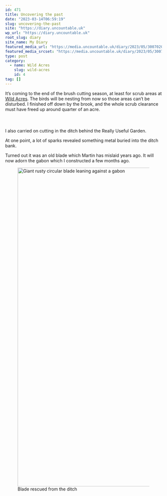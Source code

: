 ```yaml
---
id: 471
title: Uncovering the past
date: "2023-03-14T06:59:19"
slug: uncovering-the-past
site: "https://diary.uncountable.uk"
wp_url: "https://diary.uncountable.uk"
root_slug: diary
site_name: My Diary
featured_media_url: "https://media.uncountable.uk/diary/2023/05/30070204/IMG20230314135626.webp"
featured_media_srcset: "https://media.uncountable.uk/diary/2023/05/30070204/IMG20230314135626-300x127.webp 300w, https://media.uncountable.uk/diary/2023/05/30070204/IMG20230314135626-1024x433.webp 1024w, https://media.uncountable.uk/diary/2023/05/30070204/IMG20230314135626-150x150.webp 150w, https://media.uncountable.uk/diary/2023/05/30070204/IMG20230314135626-640x271.webp 640w, https://media.uncountable.uk/diary/2023/05/30070204/IMG20230314135626.webp 2000w"
type: post
category:
  - name: Wild Acres
    slug: wild-acres
    id: 4
tag: []
---
```



<p>It&#8217;s coming to the end of the brush cutting season, at least for scrub areas at <a href="https://wildacres.org.uk/">Wild Acres</a>.  The birds will be nesting from now so those areas can&#8217;t be disturbed.  I finished off down by the brook, and the whole scrub clearance must have freed up around quarter of an acre.</p>


<style>.kb-row-layout-id_b729b5-b3 > .kt-row-column-wrap{align-content:start;}:where(.kb-row-layout-id_b729b5-b3 > .kt-row-column-wrap) > .wp-block-kadence-column{justify-content:start;}.kb-row-layout-id_b729b5-b3 > .kt-row-column-wrap{column-gap:var(--global-kb-gap-md, 2rem);row-gap:var(--global-kb-gap-md, 2rem);padding-top:var(--global-kb-spacing-sm, 1.5rem);padding-bottom:var(--global-kb-spacing-sm, 1.5rem);grid-template-columns:repeat(2, minmax(0, 1fr));}.kb-row-layout-id_b729b5-b3 > .kt-row-layout-overlay{opacity:0.30;}@media all and (max-width: 1024px){.kb-row-layout-id_b729b5-b3 > .kt-row-column-wrap{grid-template-columns:repeat(2, minmax(0, 1fr));}}@media all and (max-width: 767px){.kb-row-layout-id_b729b5-b3 > .kt-row-column-wrap{grid-template-columns:minmax(0, 1fr);}.kb-row-layout-id_b729b5-b3 > .kt-row-column-wrap > .wp-block-kadence-column:nth-of-type(1){order:2;}.kb-row-layout-id_b729b5-b3 > .kt-row-column-wrap > .wp-block-kadence-column:nth-of-type(2){order:1;}.kb-row-layout-id_b729b5-b3 > .kt-row-column-wrap > .wp-block-kadence-column:nth-of-type(3){order:12;}.kb-row-layout-id_b729b5-b3 > .kt-row-column-wrap > .wp-block-kadence-column:nth-of-type(4){order:11;}.kb-row-layout-id_b729b5-b3 > .kt-row-column-wrap > .wp-block-kadence-column:nth-of-type(5){order:22;}.kb-row-layout-id_b729b5-b3 > .kt-row-column-wrap > .wp-block-kadence-column:nth-of-type(6){order:21;}.kb-row-layout-id_b729b5-b3 > .kt-row-column-wrap > .wp-block-kadence-column:nth-of-type(7){order:32;}.kb-row-layout-id_b729b5-b3 > .kt-row-column-wrap > .wp-block-kadence-column:nth-of-type(8){order:31;}}</style><div class="kb-row-layout-wrap kb-row-layout-id_b729b5-b3 alignnone wp-block-kadence-rowlayout"><div class="kt-row-column-wrap kt-has-2-columns kt-row-layout-equal kt-tab-layout-inherit kt-mobile-layout-row kt-row-valign-top">
<style>.kadence-column_8ddc9f-51 > .kt-inside-inner-col,.kadence-column_8ddc9f-51 > .kt-inside-inner-col:before{border-top-left-radius:0px;border-top-right-radius:0px;border-bottom-right-radius:0px;border-bottom-left-radius:0px;}.kadence-column_8ddc9f-51 > .kt-inside-inner-col{column-gap:var(--global-kb-gap-sm, 1rem);}.kadence-column_8ddc9f-51 > .kt-inside-inner-col{flex-direction:column;}.kadence-column_8ddc9f-51 > .kt-inside-inner-col > .aligncenter{width:100%;}.kadence-column_8ddc9f-51 > .kt-inside-inner-col:before{opacity:0.3;}.kadence-column_8ddc9f-51{position:relative;}@media all and (max-width: 1024px){.kadence-column_8ddc9f-51 > .kt-inside-inner-col{flex-direction:column;justify-content:center;}}@media all and (max-width: 767px){.kadence-column_8ddc9f-51 > .kt-inside-inner-col{flex-direction:column;justify-content:center;}}</style>
<div class="wp-block-kadence-column kadence-column_8ddc9f-51"><div class="kt-inside-inner-col">
<p>I also carried on cutting in the ditch behind the Really Useful Garden.  </p>



<p>At one point, a lot of sparks revealed something metal buried into the ditch bank.</p>



<p>Turned out it was an old blade which Martin has mislaid years ago.  It will now adorn the gabon which I constructed a few months ago.</p>
</div></div>


<style>.kadence-column_e774a0-fc > .kt-inside-inner-col,.kadence-column_e774a0-fc > .kt-inside-inner-col:before{border-top-left-radius:0px;border-top-right-radius:0px;border-bottom-right-radius:0px;border-bottom-left-radius:0px;}.kadence-column_e774a0-fc > .kt-inside-inner-col{column-gap:var(--global-kb-gap-sm, 1rem);}.kadence-column_e774a0-fc > .kt-inside-inner-col{flex-direction:column;}.kadence-column_e774a0-fc > .kt-inside-inner-col > .aligncenter{width:100%;}.kadence-column_e774a0-fc > .kt-inside-inner-col:before{opacity:0.3;}.kadence-column_e774a0-fc{position:relative;}@media all and (max-width: 1024px){.kadence-column_e774a0-fc > .kt-inside-inner-col{flex-direction:column;justify-content:center;}}@media all and (max-width: 767px){.kadence-column_e774a0-fc > .kt-inside-inner-col{flex-direction:column;justify-content:center;}}</style>
<div class="wp-block-kadence-column kadence-column_e774a0-fc"><div class="kt-inside-inner-col">
<figure class="wp-block-image size-large"><img loading="lazy" decoding="async" width="768" height="1024" src="https://media.uncountable.uk/diary/2023/05/30070207/IMG20230314140628-768x1024.webp" alt="Giant rusty circular blade leaning against a gabon" class="wp-image-475" srcset="https://media.uncountable.uk/diary/2023/05/30070207/IMG20230314140628-768x1024.webp 768w, https://media.uncountable.uk/diary/2023/05/30070207/IMG20230314140628-225x300.webp 225w, https://media.uncountable.uk/diary/2023/05/30070207/IMG20230314140628-480x640.webp 480w, https://media.uncountable.uk/diary/2023/05/30070207/IMG20230314140628-scaled.webp 1920w" sizes="auto, (max-width: 768px) 100vw, 768px" /><figcaption class="wp-element-caption">Blade rescued from the ditch</figcaption></figure>
</div></div>

</div></div>